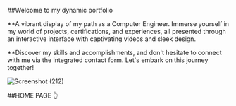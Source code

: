 ##Welcome to my dynamic portfolio 

**A vibrant display of my path as a Computer Engineer. Immerse yourself in my world of projects, certifications, and experiences, all presented through an interactive interface with captivating videos and sleek design. 

**Discover my skills and accomplishments, and don't hesitate to connect with me via the integrated contact form. Let's embark on this journey together!

![Screenshot (212)](https://github.com/user-attachments/assets/32d5ecf2-e4ef-431a-9a04-146bc2e80546)

##HOME PAGE 👆
